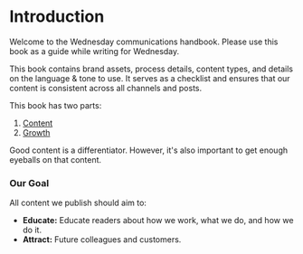 # Introduction

Welcome to the Wednesday communications handbook. Please use this book as a guide while writing for Wednesday. 

This book contains brand assets, process details, content types, and details on the language & tone to use. It serves as a checklist and ensures that our content is consistent across all channels and posts.

This book has two parts:

1. [Content](content/)
2. [Growth](growth.md)

Good content is a differentiator. However, it's also important to get enough eyeballs on that content. 

### Our Goal

All content we publish should aim to:

* **Educate:** Educate readers about how we work, what we do, and how we do it.
* **Attract:** Future colleagues and customers.



